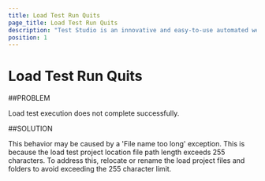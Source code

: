 ```yaml
---
title: Load Test Run Quits
page_title: Load Test Run Quits
description: "Test Studio is an innovative and easy-to-use automated web, WPF and load testing solution. Test Studio tests support essential technologies like ASP.NET AJAX, Silverlight, PHP and MVC. HTML5, Testing framework, functional testing, performance testing, load testing, exploratory testing, manual testing."
position: 1
---
```

# Load Test Run Quits


##PROBLEM

Load test execution does not complete successfully. 

##SOLUTION

This behavior may be caused by a 'File name too long' exception. This is because the load test project location file path length exceeds 255 characters. To address this, relocate or rename the load project files and folders to avoid exceeding the 255 character limit.
